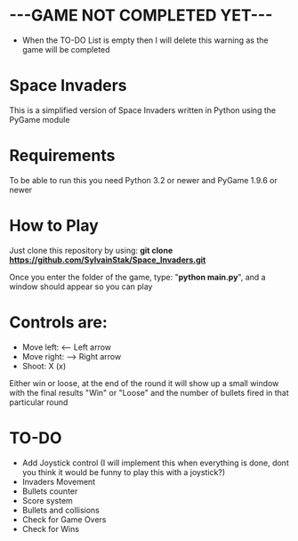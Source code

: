 # ---GAME NOT COMPLETED YET---
* When the TO-DO List is empty then I will delete this warning as the game will be completed

# Space Invaders
This is a simplified version of Space Invaders written in Python using the PyGame module

# Requirements
To be able to run this you need Python 3.2 or newer and PyGame 1.9.6 or newer

# How to Play
Just clone this repository by using:
<strong>git clone https://github.com/SylvainStak/Space_Invaders.git</strong>

Once you enter the folder of the game, type: "<strong>python main.py</strong>", and a window should appear so you can play

# Controls are:
* Move left: <-- Left arrow
* Move right: --> Right arrow
* Shoot: X (x)

Either win or loose, at the end of the round it will show up a small window with the final results "Win" or "Loose" and the number of bullets fired in that particular round

# TO-DO
* Add Joystick control (I will implement this when everything is done, dont you think it would be funny to play this with a joystick?)
* Invaders Movement
* Bullets counter
* Score system
* Bullets and collisions
* Check for Game Overs
* Check for Wins